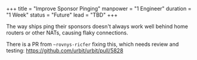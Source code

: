 +++
title = "Improve Sponsor Pinging"
manpower = "1 Engineer"
duration = "1 Week"
status = "Future"
lead = "TBD"
+++

The way ships ping their sponsors doesn't always work well behind home routers or other NATs, causing flaky connections.

There is a PR from `~rovnys-ricfer` fixing this, which needs review and testing:
https://github.com/urbit/urbit/pull/5828